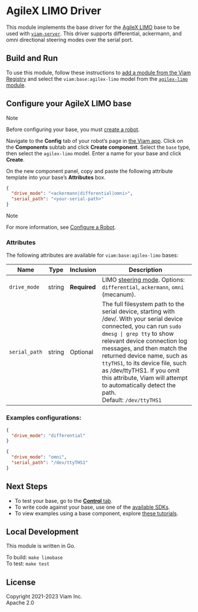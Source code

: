 # AgileX LIMO Driver

This module implements the base driver for the [AgileX LIMO](https://global.agilex.ai/products/limo) base to be used with [`viam-server`](https://docs.viam.com/). This driver supports differential, ackermann, and omni directional steering modes over the serial port.

## Build and Run

To use this module, follow these instructions to [add a module from the Viam Registry](https://docs.viam.com/modular-resources/configure/#add-a-module-from-the-viam-registry) and select the `viam:base:agilex-limo` model from the [`agilex-limo` module](https://app.viam.com/module/viam/agilex-limo).

## Configure your AgileX LIMO base

> [!NOTE]  
> Before configuring your base, you must [create a robot](https://docs.viam.com/manage/fleet/robots/#add-a-new-robot).

Navigate to the **Config** tab of your robot’s page in [the Viam app](https://app.viam.com/). Click on the **Components** subtab and click **Create component**. Select the `base` type, then select the `agilex-limo` model. Enter a name for your base and click **Create**.

On the new component panel, copy and paste the following attribute template into your base’s **Attributes** box. 
```json
{
  "drive_mode": "<ackermann|differential|omni>",
  "serial_path": "<your-serial-path>"
}
```

> [!NOTE]  
> For more information, see [Configure a Robot](https://docs.viam.com/manage/configuration/).

### Attributes

The following attributes are available for `viam:base:agilex-limo` bases:

| Name | Type | Inclusion | Description |
| ---- | ---- | --------- | ----------- |
| `drive_mode` | string | **Required** | LIMO [steering mode](https://docs.trossenrobotics.com/agilex_limo_docs/operation/steering_modes.html#switching-steering-modes). Options: `differential`, `ackermann`, `omni` (mecanum). |
| `serial_path` | string | Optional | The full filesystem path to the serial device, starting with <file>/dev/</file>. With your serial device connected, you can run `sudo dmesg \| grep tty` to show relevant device connection log messages, and then match the returned device name, such as `ttyTHS1`, to its device file, such as <file>/dev/ttyTHS1</file>. If you omit this attribute, Viam will attempt to automatically detect the path.<br>Default: `/dev/ttyTHS1` |

### Examples configurations:

```json
{
  "drive_mode": "differential"
}
```

```json
{
  "drive_mode": "omni",
  "serial_path": "/dev/ttyTHS1"
}
```

## Next Steps

- To test your base, go to the [**Control** tab](https://docs.viam.com/manage/fleet/robots/#control).
- To write code against your base, use one of the [available SDKs](https://docs.viam.com/program/).
- To view examples using a base component, explore [these tutorials](https://docs.viam.com/tutorials/).

## Local Development

This module is written in Go.

To build: `make limobase`<br>
To test: `make test`


## License
Copyright 2021-2023 Viam Inc. <br>
Apache 2.0
